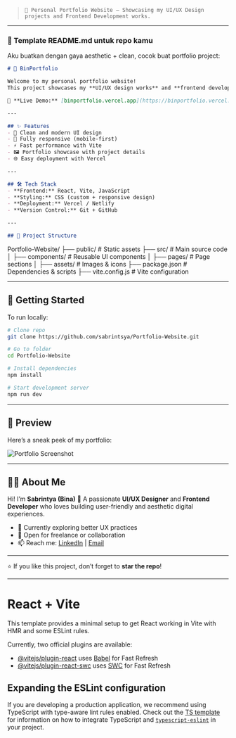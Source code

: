 > `🚀 Personal Portfolio Website – Showcasing my UI/UX Design projects and Frontend Development works.`

---

### 🔹 Template **README.md** untuk repo kamu

Aku buatkan dengan gaya aesthetic + clean, cocok buat portfolio project:

```markdown
# 🌸 BinPortfolio

Welcome to my personal portfolio website!  
This project showcases my **UI/UX design works** and **frontend development projects**, built with **React + Vite** and deployed on **Vercel**.

🔗 **Live Demo:** [binportfolio.vercel.app](https://binportfolio.vercel.app)

---

## ✨ Features
- 🎨 Clean and modern UI design
- 📱 Fully responsive (mobile-first)
- ⚡ Fast performance with Vite
- 🖼️ Portfolio showcase with project details
- 🌐 Easy deployment with Vercel

---

## 🛠️ Tech Stack
- **Frontend:** React, Vite, JavaScript
- **Styling:** CSS (custom + responsive design)
- **Deployment:** Vercel / Netlify
- **Version Control:** Git + GitHub

---

## 📂 Project Structure
```

Portfolio-Website/
├── public/         # Static assets
├── src/            # Main source code
│   ├── components/ # Reusable UI components
│   ├── pages/      # Page sections
│   ├── assets/     # Images & icons
├── package.json    # Dependencies & scripts
├── vite.config.js  # Vite configuration

---

## 🚀 Getting Started
To run locally:

```bash
# Clone repo
git clone https://github.com/sabrintsya/Portfolio-Website.git

# Go to folder
cd Portfolio-Website

# Install dependencies
npm install

# Start development server
npm run dev
````

---

## 📸 Preview

Here’s a sneak peek of my portfolio:

![Portfolio Screenshot](./preview.png)

---

## 👩‍💻 About Me

Hi! I’m **Sabrintya (Bina)** 🌸
A passionate **UI/UX Designer** and **Frontend Developer** who loves building user-friendly and aesthetic digital experiences.

* 🌱 Currently exploring better UX practices
* 💼 Open for freelance or collaboration
* 📫 Reach me: [LinkedIn](https://www.linkedin.com) | [Email](mailto:sabrina@example.com)

---

⭐ If you like this project, don’t forget to **star the repo**!

---

# React + Vite

This template provides a minimal setup to get React working in Vite with HMR and some ESLint rules.

Currently, two official plugins are available:

- [@vitejs/plugin-react](https://github.com/vitejs/vite-plugin-react/blob/main/packages/plugin-react) uses [Babel](https://babeljs.io/) for Fast Refresh
- [@vitejs/plugin-react-swc](https://github.com/vitejs/vite-plugin-react/blob/main/packages/plugin-react-swc) uses [SWC](https://swc.rs/) for Fast Refresh

## Expanding the ESLint configuration

If you are developing a production application, we recommend using TypeScript with type-aware lint rules enabled. Check out the [TS template](https://github.com/vitejs/vite/tree/main/packages/create-vite/template-react-ts) for information on how to integrate TypeScript and [`typescript-eslint`](https://typescript-eslint.io) in your project.

